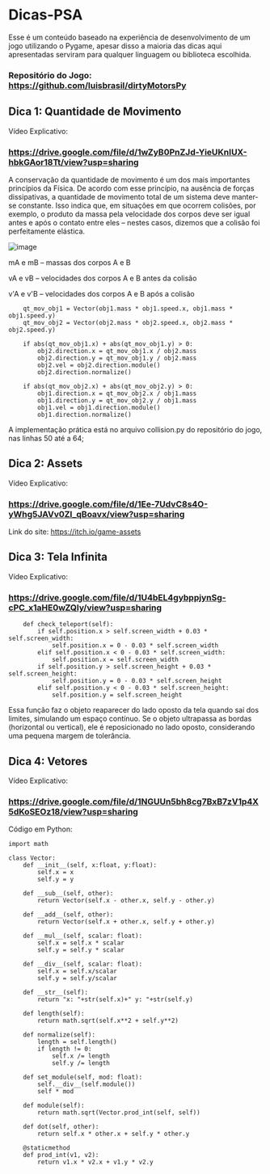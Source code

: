 # Dicas-PSA

Esse é um conteúdo baseado na experiência de desenvolvimento de um jogo utilizando o Pygame, apesar disso a maioria das dicas aqui apresentadas serviram para qualquer linguagem ou biblioteca escolhida.

### Repositório do Jogo: https://github.com/luisbrasil/dirtyMotorsPy

## Dica 1: Quantidade de Movimento 

Vídeo Explicativo:

### https://drive.google.com/file/d/1wZyB0PnZJd-YieUKnIUX-hbkGAor18Tt/view?usp=sharing

A conservação da quantidade de movimento é um dos mais importantes princípios da Física. De acordo com esse princípio, na ausência de forças dissipativas, a quantidade de movimento total de um sistema deve manter-se constante. Isso indica que, em situações em que ocorrem colisões, por exemplo, o produto da massa pela velocidade dos corpos deve ser igual antes e após o contato entre eles – nestes casos, dizemos que a colisão foi perfeitamente elástica.

![image](https://github.com/user-attachments/assets/1e85674d-35e9-4e1b-bb4f-577e114cf611)

mA e mB – massas dos corpos A e B

vA e vB – velocidades dos corpos A e B antes da colisão

v'A e v'B – velocidades dos corpos A e B após a colisão

        qt_mov_obj1 = Vector(obj1.mass * obj1.speed.x, obj1.mass * obj1.speed.y)
        qt_mov_obj2 = Vector(obj2.mass * obj2.speed.x, obj2.mass * obj2.speed.y)

        if abs(qt_mov_obj1.x) + abs(qt_mov_obj1.y) > 0:
            obj2.direction.x = qt_mov_obj1.x / obj2.mass
            obj2.direction.y = qt_mov_obj1.y / obj2.mass
            obj2.vel = obj2.direction.module()
            obj2.direction.normalize()

        if abs(qt_mov_obj2.x) + abs(qt_mov_obj2.y) > 0:
            obj1.direction.x = qt_mov_obj2.x / obj1.mass
            obj1.direction.y = qt_mov_obj2.y / obj1.mass
            obj1.vel = obj1.direction.module()
            obj1.direction.normalize()


A implementação prática está no arquivo collision.py do repositório do jogo, nas linhas 50 até a 64;

## Dica 2: Assets

Vídeo Explicativo:

### https://drive.google.com/file/d/1Ee-7UdvC8s4O-yWhg5JAVv0ZI_qBoavx/view?usp=sharing

Link do site: https://itch.io/game-assets

## Dica 3: Tela Infinita

Vídeo Explicativo:

### https://drive.google.com/file/d/1U4bEL4gybppjynSg-cPC_x1aHE0wZQly/view?usp=sharing

```
    def check_teleport(self):
        if self.position.x > self.screen_width + 0.03 * self.screen_width:
            self.position.x = 0 - 0.03 * self.screen_width
        elif self.position.x < 0 - 0.03 * self.screen_width:
            self.position.x = self.screen_width
        if self.position.y > self.screen_height + 0.03 * self.screen_height:
            self.position.y = 0 - 0.03 * self.screen_height
        elif self.position.y < 0 - 0.03 * self.screen_height:
            self.position.y = self.screen_height
```

Essa função faz o objeto reaparecer do lado oposto da tela quando sai dos limites, simulando um espaço contínuo. Se o objeto ultrapassa as bordas (horizontal ou vertical), ele é reposicionado no lado oposto, considerando uma pequena margem de tolerância.

## Dica 4: Vetores

Vídeo Explicativo:

### https://drive.google.com/file/d/1NGUUn5bh8cg7BxB7zV1p4X5dKoSEOz18/view?usp=sharing

Código em Python:

```
import math

class Vector:
    def __init__(self, x:float, y:float):
        self.x = x
        self.y = y
        
    def __sub__(self, other):
        return Vector(self.x - other.x, self.y - other.y)
    
    def __add__(self, other):
        return Vector(self.x + other.x, self.y + other.y)

    def __mul__(self, scalar: float):
        self.x = self.x * scalar
        self.y = self.y * scalar
            
    def __div__(self, scalar: float):
        self.x = self.x/scalar
        self.y = self.y/scalar
        
    def __str__(self):
        return "x: "+str(self.x)+" y: "+str(self.y)
        
    def length(self):
        return math.sqrt(self.x**2 + self.y**2)
    
    def normalize(self):
        length = self.length()
        if length != 0:
            self.x /= length
            self.y /= length
    
    def set_module(self, mod: float):
        self.__div__(self.module())
        self * mod        
    
    def module(self):
        return math.sqrt(Vector.prod_int(self, self))
    
    def dot(self, other):
        return self.x * other.x + self.y * other.y
    
    @staticmethod
    def prod_int(v1, v2):
        return v1.x * v2.x + v1.y * v2.y
```
